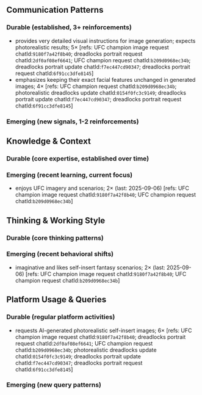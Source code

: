 ## Communication Patterns
### Durable (established, 3+ reinforcements)
- provides very detailed visual instructions for image generation; expects photorealistic results; 5× [refs: UFC champion image request chatId:`9180f7a42f8b40`; dreadlocks portrait request chatId:`2df0af08ef6641`; UFC champion request chatId:`b209d0968ec34b`; dreadlocks portrait update chatId:`f7ec447cd90347`; dreadlocks portrait request chatId:`6f91cc3dfe8145`]
- emphasizes keeping their exact facial features unchanged in generated images; 4× [refs: UFC champion request chatId:`b209d0968ec34b`; photorealistic dreadlocks update chatId:`0154f0fc3c9149`; dreadlocks portrait update chatId:`f7ec447cd90347`; dreadlocks portrait request chatId:`6f91cc3dfe8145`]

### Emerging (new signals, 1-2 reinforcements)

## Knowledge & Context
### Durable (core expertise, established over time)

### Emerging (recent learning, current focus)
- enjoys UFC imagery and scenarios; 2× (last: 2025-09-06) [refs: UFC champion image request chatId:`9180f7a42f8b40`; UFC champion request chatId:`b209d0968ec34b`]

## Thinking & Working Style
### Durable (core thinking patterns)

### Emerging (recent behavioral shifts)
- imaginative and likes self-insert fantasy scenarios; 2× (last: 2025-09-06) [refs: UFC champion image request chatId:`9180f7a42f8b40`; UFC champion request chatId:`b209d0968ec34b`]

## Platform Usage & Queries
### Durable (regular platform activities)
- requests AI-generated photorealistic self-insert images; 6× [refs: UFC champion image request chatId:`9180f7a42f8b40`; dreadlocks portrait request chatId:`2df0af08ef6641`; UFC champion request chatId:`b209d0968ec34b`; photorealistic dreadlocks update chatId:`0154f0fc3c9149`; dreadlocks portrait update chatId:`f7ec447cd90347`; dreadlocks portrait request chatId:`6f91cc3dfe8145`]

### Emerging (new query patterns)